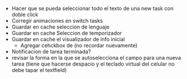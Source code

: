 - Hacer que se pueda seleccionar todo el texto de una new task con doble click
- Corregir animaciones en switch tasks
- Guardar en cache seleccion de lenguaje
- Guardar en cache Seleccion de temporizador
- Guardar en cache el visualizador de info inicial
  - Agregar cehckbox de (no recordar nuevamente)
- Notificacion de tarea terminada?
- revisar la forma en la que se autoselecciona el campo para una nueva tarea (tiene que hacerse despacio y el teclado virtual del celular no debe tapar el textfield)
